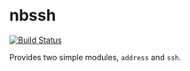 # nbssh

[![Build Status](https://travis-ci.org/nicholasbishop/nbssh-rs.svg?branch=master)](https://travis-ci.org/nicholasbishop/nbssh-rs)

Provides two simple modules, `address` and `ssh`.
